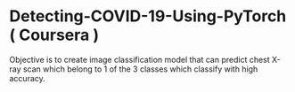 # Detecting-COVID-19-Using-PyTorch ( Coursera )
Objective is to create image classification model that can predict chest X-ray scan which belong to 1 of the 3 classes which classify with high accuracy.
